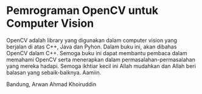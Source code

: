 # Pemrograman OpenCV untuk Computer Vision

OpenCV adalah library yang digunakan dalam computer vision yang berjalan di atas C++, Java dan Pyhon. Dalam buku ini, akan dibahas OpenCV dalam C++. 
Semoga buku ini dapat membantu pembaca dalam memahami OpenCV serta menerapkan dalam permasalahan-permasalahan yang mereka hadapi. Semoga ikhtiar kecil ini Allah mudahkan dan Allah beri balasan yang sebaik-baiknya. Aamiin.

Bandung,
Arwan Ahmad Khoiruddin
